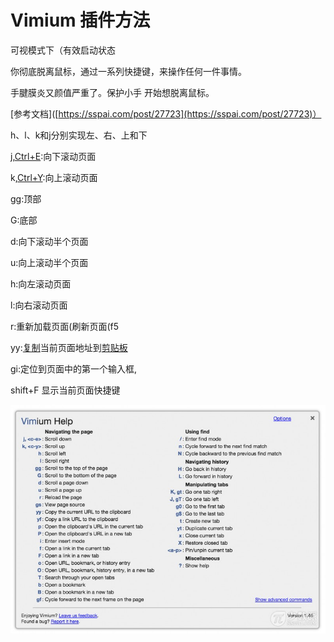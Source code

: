 # Vimium 插件方法

可视模式下（有效启动状态

你彻底脱离鼠标，通过一系列快捷键，来操作任何一件事情。

手腱膜炎又颜值严重了。保护小手 开始想脱离鼠标。

\[参考文档]\([https://sspai.com/post/27723](https://sspai.com/post/27723)）

h、l、k和j分别实现左、右、上和下

j,[Ctrl+E](https://xiaoheidiannao.com/articles/Ctrl-E.html):向下滚动页面

k,[Ctrl+Y](https://xiaoheidiannao.com/articles/Ctrl-Y.html):向上滚动页面

gg:顶部

G:底部

d:向下滚动半个页面

u:向上滚动半个页面

h:向左滚动页面

l:向右滚动页面

r:重新加载页面(刷新页面(f5

yy:[复制](https://xiaoheidiannao.com/articles/Copy.html)当前页面地址到[剪贴板](https://xiaoheidiannao.com/articles/Clipboard.html)

gi:定位到页面中的第一个输入框,&#x20;

shift+F  显示当前页面快捷键



![](.gitbook/assets/image.png)
